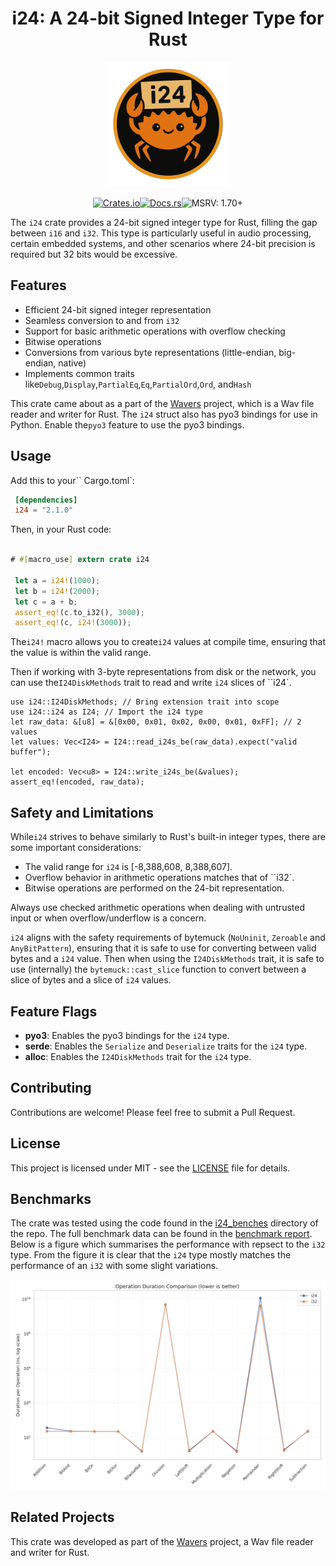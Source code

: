 <div align="center">

# i24: A 24-bit Signed Integer Type for Rust

<img src="logo.png" alt="i24 Logo" width="200"/>

[![Crates.io](https://img.shields.io/crates/v/i24.svg)](https://crates.io/crates/i24)[![Docs.rs](https://docs.rs/i24/badge.svg)](https://docs.rs/i24)![MSRV: 1.70+](https://img.shields.io/badge/MSRV-1.70+-blue)
</div>

The ``i24`` crate provides a 24-bit signed integer type for Rust, filling the gap between
``i16`` and ``i32``. This type is particularly useful in audio processing, certain embedded
 systems, and other scenarios where 24-bit precision is required but 32 bits would be excessive.

## Features

- Efficient 24-bit signed integer representation
- Seamless conversion to and from ``i32``
- Support for basic arithmetic operations with overflow checking
- Bitwise operations
- Conversions from various byte representations (little-endian, big-endian, native)
- Implements common traits like``Debug``,``Display``,``PartialEq``,``Eq``,``PartialOrd``,``Ord``, and``Hash``

 This crate came about as a part of the [Wavers](https://crates.io/crates/wavers) project, which is a Wav file reader and writer for Rust.
 The ``i24`` struct also has pyo3 bindings for use in Python. Enable the``pyo3`` feature to use the pyo3 bindings.

## Usage

 Add this to your`` Cargo.toml`:

````toml
 [dependencies]
 i24 = "2.1.0"
````

 Then, in your Rust code:

````rust

# #[macro_use] extern crate i24

 let a = i24!(1000);
 let b = i24!(2000);
 let c = a + b;
 assert_eq!(c.to_i32(), 3000);
 assert_eq!(c, i24!(3000));
````

 The``i24!`` macro allows you to create``i24`` values at compile time, ensuring that the value is within the valid range.

 Then if working with 3-byte representations from disk or the network, you can use the``I24DiskMethods`` trait to read and write ``i24`` slices of ``i24`.

 ````ignore
 use i24::I24DiskMethods; // Bring extension trait into scope
 use i24::i24 as I24; // Import the i24 type
 let raw_data: &[u8] = &[0x00, 0x01, 0x02, 0x00, 0x01, 0xFF]; // 2 values
 let values: Vec<I24> = I24::read_i24s_be(raw_data).expect("valid buffer");

 let encoded: Vec<u8> = I24::write_i24s_be(&values);
 assert_eq!(encoded, raw_data);
````

## Safety and Limitations

 While``i24`` strives to behave similarly to Rust's built-in integer types, there are some
 important considerations:

- The valid range for ``i24`` is [-8,388,608, 8,388,607].
- Overflow behavior in arithmetic operations matches that of ``i32`.
- Bitwise operations are performed on the 24-bit representation.

Always use checked arithmetic operations when dealing with untrusted input or when
overflow/underflow is a concern.

``i24`` aligns with the safety requirements of bytemuck (``NoUninit``, ``Zeroable`` and ``AnyBitPattern``), ensuring that it is safe to use for converting between valid bytes and a ``i24`` value.
Then when using the ``I24DiskMethods`` trait, it is safe to use (internally) the ``bytemuck::cast_slice`` function to convert between a slice of bytes and a slice of ``i24`` values.

## Feature Flags

- **pyo3**: Enables the pyo3 bindings for the ``i24`` type.
- **serde**: Enables the ``Serialize`` and ``Deserialize`` traits for the ``i24`` type.
- **alloc**: Enables the ``I24DiskMethods`` trait for the ``i24`` type.

## Contributing

 Contributions are welcome! Please feel free to submit a Pull Request.

## License

 This project is licensed under MIT - see the [LICENSE](https://github.com/jmg049/i24/blob/main/LICENSE) file for details.

## Benchmarks

The crate was tested using the code found in the [i24_benches](./i24_benches) directory of the repo. The full benchmark data can be found in the [benchmark report](./i24_benches/benchmark_analysis/benchmark_report.md).
Below is a figure which summarises the performance with repsect to the ``i32`` type. From the figure it is clear that the ``i24`` type mostly matches the performance of an ``i32`` with some slight variations.

![Durations overview per operation](i24_benches/benchmark_analysis/operation_durations.png)

## Related Projects

This crate was developed as part of the [Wavers](https://crates.io/crates/wavers) project, a Wav file reader and writer for Rust.
